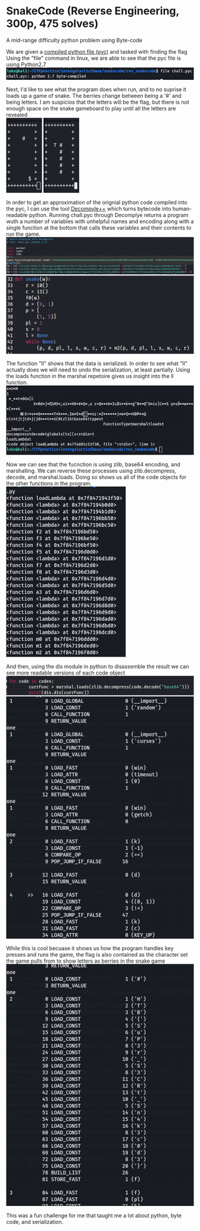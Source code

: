 # SnakeCode (Reverse Engineering, 300p, 475 solves)

A mid-range difficulty python problem using Byte-code

We are given a [compiled python file (pyc)](chall.pyc) and tasked with finding the flag
Using the "file" command in linux, we are able to see that the pyc file is using Python2.7  
![Figure 1](FileRecon.png)

Next, I'd like to see what the program does when run, and to no suprise it loads up a game of snake. The berries change between being a '#' and being letters. I am suspicios that the letters will be the flag, but there is not enough space on the snake gameboard to play until all the letters are revealed  
![Figure 2](GameBuffer.png)
![Figure 3](GameAnswer.png)

In order to get an approximation of the orignial python code compiled into the pyc, I can use the tool [Decompyle++](https://gist.github.com/dpogue/1231382) which turns bytecode into human-readable python. Running chall.pyc through Decomplye returns a program wuth a number of variables with unhelpful names and encoding along with a single function at the bottom that calls these variables and their contents to run the game.  
![Figure 4](DecompyleResult.png)  
![Figure 5](BytecodeMain.png)  

The function "ll" shows that the data is serialized. In order to see what "ll" actually does we will need to undo the serialization, at least partially. Using the loads function in the marshal repetoire gives us insight into the ll function.  
![Figure 6](DecipherClues.png)

Now we can see that the fucnction is using zlib, base64 encoding, and marshalling. We can reverse these processes using zlib.decompress, decode, and marshal.loads. Doing so shows us all of the code objects for the other functions in the program.  
![Figure 7](ViewCodeObjectsResult.png)  

And then, using the dis module in python to disassemble the result we can see more readable versions of each code object  
![Figure 8](UseDisForHumanReadable.png)  
![Figure 9](DisResult.png)

While this is cool becuase it shows us how the program handles key presses and runs the game, the flag is also contained as the character set the game pulls from to show letters as berries in the snake game  
![Figure 10](Flag.png)  

This was a fun challenge for me that taught me a lot about python, byte code, and serialization.
